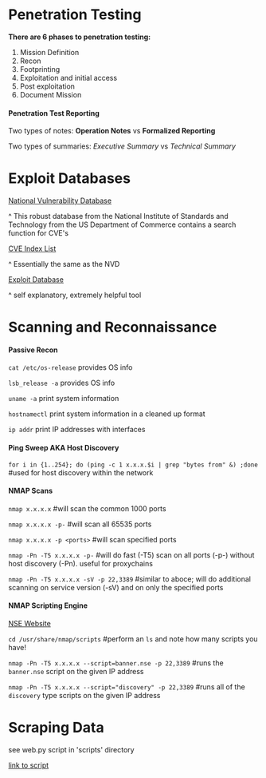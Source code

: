 # Penetration Testing

**There are 6 phases to penetration testing:**

1. Mission Definition
2. Recon
3. Footprinting
4. Exploitation and initial access
5. Post exploitation
6. Document Mission


#### Penetration Test Reporting

Two types of notes: **Operation Notes** vs **Formalized Reporting**

Two types of summaries: *Executive Summary* vs *Technical Summary*


# Exploit Databases

[National Vulnerability Database](https://nvd.nist.gov/vuln/search)

^ This robust database from the National Institute of Standards and Technology from the US Department of Commerce contains a search function for CVE's

[CVE Index List](http://cve.mitre.org/cve/search_cve_list.html)

^ Essentially the same as the NVD

[Exploit Database](https://www.exploit-db.com/)

^ self explanatory, extremely helpful tool


# Scanning and Reconnaissance

#### Passive Recon

`cat /etc/os-release` 	provides OS info

`lsb_release -a`  	provides OS info

`uname -a`  	print system information

`hostnamectl` 	print system information in a cleaned up format

`ip addr` print IP addresses with interfaces


#### Ping Sweep AKA Host Discovery

`for i in {1..254}; do (ping -c 1 x.x.x.$i | grep "bytes from" &) ;done`    #used for host discovery within the network


#### NMAP Scans

`nmap x.x.x.x` #will scan the common 1000 ports

`nmap x.x.x.x -p-` #will scan all 65535 ports

`nmap x.x.x.x -p <ports>` #will scan specified ports

`nmap -Pn -T5 x.x.x.x -p-` #will do fast (-T5) scan on all ports (-p-) without host discovery (-Pn). useful for proxychains

`nmap -Pn -T5 x.x.x.x -sV -p 22,3389` #similar to aboce; will do additional scanning on service version (-sV) and on only the specified ports


#### NMAP Scripting Engine

[NSE Website](https://nmap.org/book/man-nse.html)

`cd /usr/share/nmap/scripts`  #perform an `ls` and note how many scripts you have!

`nmap -Pn -T5 x.x.x.x --script=banner.nse -p 22,3389`    #runs the `banner.nse` script on the given IP address

`nmap -Pn -T5 x.x.x.x --script="discovery" -p 22,3389`  #runs all of the `discovery` type scripts on the given IP address


# Scraping Data

see web.py script in 'scripts' directory

[link to script](https://github.com/jacobcreedwatkins/security/blob/main/web.py)








